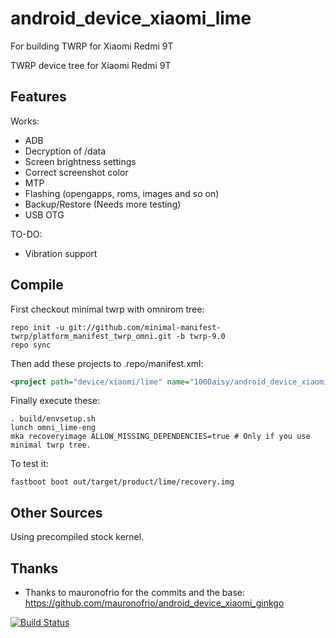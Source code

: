 # android_device_xiaomi_lime
For building TWRP for Xiaomi Redmi 9T

TWRP device tree for Xiaomi Redmi 9T

## Features

Works:

- ADB
- Decryption of /data
- Screen brightness settings
- Correct screenshot color
- MTP
- Flashing (opengapps, roms, images and so on)
- Backup/Restore (Needs more testing)
- USB OTG

TO-DO:

- Vibration support

## Compile

First checkout minimal twrp with omnirom tree:

```
repo init -u git://github.com/minimal-manifest-twrp/platform_manifest_twrp_omni.git -b twrp-9.0
repo sync
```

Then add these projects to .repo/manifest.xml:

```xml
<project path="device/xiaomi/lime" name="100Daisy/android_device_xiaomi_lime" remote="github" revision="android-9.0" />
```

Finally execute these:

```
. build/envsetup.sh
lunch omni_lime-eng
mka recoveryimage ALLOW_MISSING_DEPENDENCIES=true # Only if you use minimal twrp tree.
```

To test it:

```
fastboot boot out/target/product/lime/recovery.img
```

## Other Sources

Using precompiled stock kernel.

## Thanks

- Thanks to mauronofrio for the commits and the base: https://github.com/mauronofrio/android_device_xiaomi_ginkgo

[![Build Status](https://cloud.drone.io/api/badges/100Daisy/android_device_xiaomi_lime/status.svg)](https://cloud.drone.io/100Daisy/android_device_xiaomi_lime)

